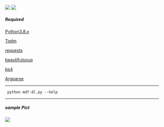 ![](https://img.shields.io/badge/Python-3.8.x-green)  ![](https://img.shields.io/badge/Ezz---Kun-brightgreen)

##### Required
[Python3.8.x](https://www.python.org/downloads/)

[Tqdm](https://pypi.org/project/tqdm/)

[requests](https://pypi.org/project/requests/)

[beautifulsoup](https://pypi.org/project/beautifulsoup4/)

[bs4](https://pypi.org/project/bs4/)

[Argparse](https://pypi.org/project/argparse/)

---------

```
 python mdf-dl.py --help
```
---------
##### sample Pict

![](https://i.ibb.co/K98hyyr/Screenshot-20200518-003930-picsay.png)
